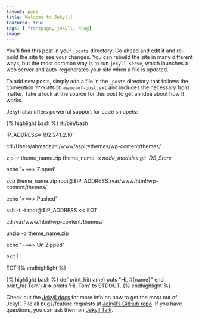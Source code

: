 ```yaml
---
layout: post
title: Welcome to Jekyll!
featured: true
tags: [ frontpage, jekyll, blog]
image:
---
```


You’ll find this post in your `_posts` directory. Go ahead and edit it and re-build the site to see your changes. You can rebuild the site in many different ways, but the most common way is to run `jekyll serve`, which launches a web server and auto-regenerates your site when a file is updated.

To add new posts, simply add a file in the `_posts` directory that follows the convention `YYYY-MM-DD-name-of-post.ext` and includes the necessary front matter. Take a look at the source for this post to get an idea about how it works.

Jekyll also offers powerful support for code snippets:

{% highlight bash %}
#!/bin/bash

IP_ADDRESS='192.241.2.10'

cd /Users/ahmadajmi/www/aspirethemes/wp-content/themes/

zip -r theme_name.zip theme_name -x *node_modules* *git* *.DS_Store*

echo '===>> Zipped'

scp theme_name.zip root@$IP_ADDRESS:/var/www/html/wp-content/themes/

echo '===>> Pushed'

ssh -t -t root@$IP_ADDRESS << EOT

cd /var/www/html/wp-content/themes/

unzip -o theme_name.zip

echo '===>> Un Zipped'

exit 1

EOT
{% endhighlight %}

{% highlight bash %}
def print_hi(name)
  puts "Hi, #{name}"
end
print_hi('Tom')
#=> prints 'Hi, Tom' to STDOUT.
{% endhighlight %}

Check out the [Jekyll docs](http://jekyllrb.com/docs/home) for more info on how to get the most out of Jekyll. File all bugs/feature requests at [Jekyll’s GitHub repo](https://github.com/jekyll/jekyll). If you have questions, you can ask them on [Jekyll Talk](https://talk.jekyllrb.com/).